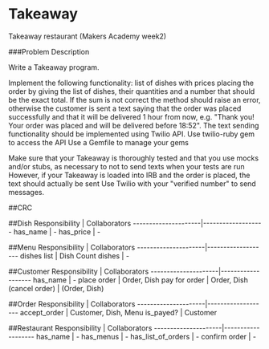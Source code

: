 Takeaway
========

Takeaway restaurant (Makers Academy week2)

###Problem Description

Write a Takeaway program.

Implement the following functionality:
list of dishes with prices
placing the order by giving the list of dishes, their quantities and a number that should be the exact total. 
If the sum is not correct the method should raise an error, otherwise the customer is sent a text saying that the order was placed successfully and that it will be delivered 1 hour from now, e.g. "Thank you! Your order was placed and will be delivered before 18:52".
The text sending functionality should be implemented using Twilio API. 
Use twilio-ruby gem to access the API
Use a Gemfile to manage your gems

Make sure that your Takeaway is thoroughly tested and that you use mocks and/or stubs, as necessary to not to send texts when your tests are run
However, if your Takeaway is loaded into IRB and the order is placed, the text should actually be sent
Use Twilio with your "verified number" to send messages.

##CRC

##Dish
    Responsibility   |  Collaborators
---------------------|-------------------
has_name             |  -
has_price            |  -

##Menu
    Responsibility   |  Collaborators
---------------------|-------------------
dishes list          |  Dish
Count dishes         |   -               

##Customer
    Responsibility   |  Collaborators
---------------------|-------------------
has_name             |  -
place order          | Order, Dish
pay for order        | Order, Dish
(cancel order)       | (Order, Dish)

##Order
    Responsibility   |  Collaborators
---------------------|-------------------
accept_order         |  Customer, Dish, Menu
is_payed?            |  Customer

##Restaurant
    Responsibility   |  Collaborators
---------------------|-------------------
has_name             |  -
has_menus            |  -
has_list_of_orders   |  -
confirm order        |  - 

               
